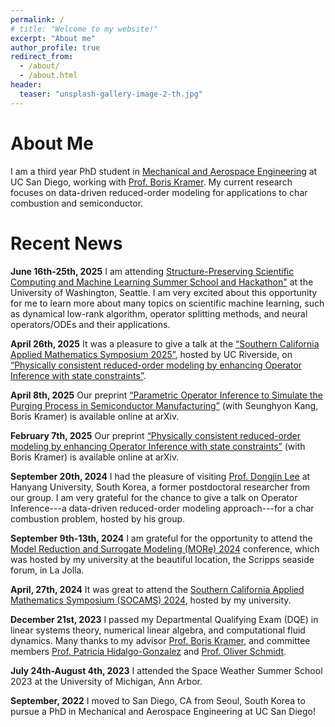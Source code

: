 ```yaml
---
permalink: /
# title: "Welcome to my website!"
excerpt: "About me"
author_profile: true
redirect_from: 
  - /about/
  - /about.html
header:
  teaser: "unsplash-gallery-image-2-th.jpg"
---
```


<!-- ![](/images/giesel.jpg) -->

About Me
======

I am a third year PhD student in [Mechanical and Aerospace Engineering](https://mae.ucsd.edu/) at UC San Diego, working with [Prof. Boris Kramer](http://kramer.ucsd.edu/index.html). My current research focuses on data-driven reduced-order modeling for applications to char combustion and semiconductor. 



Recent News
======
**June 16th-25th, 2025** I am attending [Structure-Preserving Scientific Computing and Machine Learning Summer School and Hackathon"](https://sites.google.com/view/crg-spd/events/seattle-2025) at the University of Washington, Seattle. I am very excited about this opportunity for me to learn more about many topics on scientific machine learning, such as dynamical low-rank algorithm, operator splitting methods, and neural operators/ODEs and their applications. 

**April 26th, 2025** It was a pleasure to give a talk at the [“Southern California Applied Mathematics Symposium 2025”](https://www.socams.org/home), hosted by UC Riverside, on [“Physically consistent reduced-order modeling by enhancing Operator Inference with state constraints”](https://arxiv.org/abs/2502.03672).

**April 8th, 2025** Our preprint [“Parametric Operator Inference to Simulate the Purging Process in Semiconductor Manufacturing”](https://arxiv.org/abs/2504.03990) (with Seunghyon Kang, Boris Kramer) is available online at arXiv.

**February 7th, 2025** Our preprint [“Physically consistent reduced-order modeling by enhancing Operator Inference with state constraints”](https://arxiv.org/abs/2502.03672) (with Boris Kramer) is available online at arXiv.

**September 20th, 2024** I had the pleasure of visiting [Prof. Dongjin Lee](https://redlab.hanyang.ac.kr/) at Hanyang University, South Korea, a former postdoctoral researcher from our group. I am very grateful for the chance to give a talk on Operator Inference---a data-driven reduced-order modeling approach---for a char combustion problem, hosted by his group.

**September 9th-13th, 2024** I am grateful for the opportunity to attend the [Model Reduction and Surrogate Modeling (MORe) 2024](https://more2024.sciencesconf.org/) conference, which was hosted by my university at the beautiful location, the Scripps seaside forum, in La Jolla.

**April, 27th, 2024** It was great to attend the [Southern California Applied Mathematics Symposium (SOCAMS) 2024](https://2024.socams.org/), hosted by my university. 

**December 21st, 2023** I passed my Departmental Qualifying Exam (DQE) in linear systems theory, numerical linear algebra, and computational fluid dynamics. Many thanks to my advisor [Prof. Boris Kramer](http://kramer.ucsd.edu/index.html), and committee members [Prof. Patricia Hidalgo-Gonzalez](https://patyhidalgo.github.io/) and [Prof. Oliver Schmidt](https://flowphysics.ucsd.edu/).

**July 24th-August 4th, 2023** I attended the Space Weather Summer School 2023 at the University of Michigan, Ann Arbor. 

**September, 2022** I moved to San Diego, CA from Seoul, South Korea to pursue a PhD in Mechanical and Aerospace Engineering at UC San Diego!